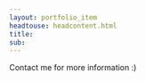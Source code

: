```yaml
---
layout: portfolio_item
headtouse: headcontent.html
title: 
sub: 
--- 
```


Contact me for more information :) 
